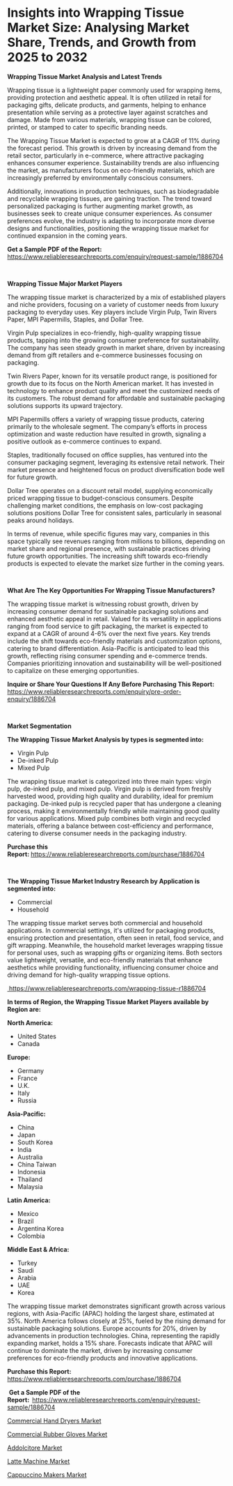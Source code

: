 <p><h1>Insights into Wrapping Tissue Market Size: Analysing Market Share, Trends, and Growth from 2025 to 2032</h1></p><p><strong>Wrapping Tissue Market Analysis and Latest Trends</strong></p>
<p><p>Wrapping tissue is a lightweight paper commonly used for wrapping items, providing protection and aesthetic appeal. It is often utilized in retail for packaging gifts, delicate products, and garments, helping to enhance presentation while serving as a protective layer against scratches and damage. Made from various materials, wrapping tissue can be colored, printed, or stamped to cater to specific branding needs.</p><p>The Wrapping Tissue Market is expected to grow at a CAGR of 11% during the forecast period. This growth is driven by increasing demand from the retail sector, particularly in e-commerce, where attractive packaging enhances consumer experience. Sustainability trends are also influencing the market, as manufacturers focus on eco-friendly materials, which are increasingly preferred by environmentally conscious consumers.</p><p>Additionally, innovations in production techniques, such as biodegradable and recyclable wrapping tissues, are gaining traction. The trend toward personalized packaging is further augmenting market growth, as businesses seek to create unique consumer experiences. As consumer preferences evolve, the industry is adapting to incorporate more diverse designs and functionalities, positioning the wrapping tissue market for continued expansion in the coming years.</p></p>
<p><strong>Get a Sample PDF of the Report:&nbsp;</strong> <a href="https://www.reliableresearchreports.com/enquiry/request-sample/1886704?utm_campaign=120&utm_medium=2&utm_source=Github&utm_content=ia&utm_term=07022025&utm_id=wrapping-tissue">https://www.reliableresearchreports.com/enquiry/request-sample/1886704</a></p>
<p>&nbsp;</p>
<p><strong>Wrapping Tissue Major Market Players</strong></p>
<p><p>The wrapping tissue market is characterized by a mix of established players and niche providers, focusing on a variety of customer needs from luxury packaging to everyday uses. Key players include Virgin Pulp, Twin Rivers Paper, MPI Papermills, Staples, and Dollar Tree. </p><p>Virgin Pulp specializes in eco-friendly, high-quality wrapping tissue products, tapping into the growing consumer preference for sustainability. The company has seen steady growth in market share, driven by increasing demand from gift retailers and e-commerce businesses focusing on packaging. </p><p>Twin Rivers Paper, known for its versatile product range, is positioned for growth due to its focus on the North American market. It has invested in technology to enhance product quality and meet the customized needs of its customers. The robust demand for affordable and sustainable packaging solutions supports its upward trajectory.</p><p>MPI Papermills offers a variety of wrapping tissue products, catering primarily to the wholesale segment. The company’s efforts in process optimization and waste reduction have resulted in growth, signaling a positive outlook as e-commerce continues to expand.</p><p>Staples, traditionally focused on office supplies, has ventured into the consumer packaging segment, leveraging its extensive retail network. Their market presence and heightened focus on product diversification bode well for future growth.</p><p>Dollar Tree operates on a discount retail model, supplying economically priced wrapping tissue to budget-conscious consumers. Despite challenging market conditions, the emphasis on low-cost packaging solutions positions Dollar Tree for consistent sales, particularly in seasonal peaks around holidays.</p><p>In terms of revenue, while specific figures may vary, companies in this space typically see revenues ranging from millions to billions, depending on market share and regional presence, with sustainable practices driving future growth opportunities. The increasing shift towards eco-friendly products is expected to elevate the market size further in the coming years.</p></p>
<p>&nbsp;</p>
<p><strong>What Are The Key Opportunities For Wrapping Tissue Manufacturers?</strong></p>
<p><p>The wrapping tissue market is witnessing robust growth, driven by increasing consumer demand for sustainable packaging solutions and enhanced aesthetic appeal in retail. Valued for its versatility in applications ranging from food service to gift packaging, the market is expected to expand at a CAGR of around 4-6% over the next five years. Key trends include the shift towards eco-friendly materials and customization options, catering to brand differentiation. Asia-Pacific is anticipated to lead this growth, reflecting rising consumer spending and e-commerce trends. Companies prioritizing innovation and sustainability will be well-positioned to capitalize on these emerging opportunities.</p></p>
<p><strong>Inquire or Share Your Questions If Any Before Purchasing This Report:</strong> <a href="https://www.reliableresearchreports.com/enquiry/pre-order-enquiry/1886704?utm_campaign=120&utm_medium=2&utm_source=Github&utm_content=ia&utm_term=07022025&utm_id=wrapping-tissue">https://www.reliableresearchreports.com/enquiry/pre-order-enquiry/1886704</a></p>
<p>&nbsp;</p>
<p><strong>Market Segmentation</strong></p>
<p><strong>The Wrapping Tissue Market Analysis by types is segmented into:</strong></p>
<p><ul><li>Virgin Pulp</li><li>De-inked Pulp</li><li>Mixed Pulp</li></ul></p>
<p><p>The wrapping tissue market is categorized into three main types: virgin pulp, de-inked pulp, and mixed pulp. Virgin pulp is derived from freshly harvested wood, providing high quality and durability, ideal for premium packaging. De-inked pulp is recycled paper that has undergone a cleaning process, making it environmentally friendly while maintaining good quality for various applications. Mixed pulp combines both virgin and recycled materials, offering a balance between cost-efficiency and performance, catering to diverse consumer needs in the packaging industry.</p></p>
<p><strong>Purchase this Report:&nbsp;</strong><a href="https://www.reliableresearchreports.com/purchase/1886704?utm_campaign=120&utm_medium=2&utm_source=Github&utm_content=ia&utm_term=07022025&utm_id=wrapping-tissue">https://www.reliableresearchreports.com/purchase/1886704</a></p>
<p>&nbsp;</p>
<p><strong>The Wrapping Tissue Market Industry Research by Application is segmented into:</strong></p>
<p><ul><li>Commercial</li><li>Household</li></ul></p>
<p><p>The wrapping tissue market serves both commercial and household applications. In commercial settings, it's utilized for packaging products, ensuring protection and presentation, often seen in retail, food service, and gift wrapping. Meanwhile, the household market leverages wrapping tissue for personal uses, such as wrapping gifts or organizing items. Both sectors value lightweight, versatile, and eco-friendly materials that enhance aesthetics while providing functionality, influencing consumer choice and driving demand for high-quality wrapping tissue options.</p></p>
<p><a href="https://www.reliableresearchreports.com/wrapping-tissue-r1886704?utm_campaign=120&utm_medium=2&utm_source=Github&utm_content=ia&utm_term=07022025&utm_id=wrapping-tissue">&nbsp;https://www.reliableresearchreports.com/wrapping-tissue-r1886704</a></p>
<p><strong>In terms of Region, the Wrapping Tissue Market Players available by Region are:</strong></p>
<p>
    <p> <strong> North America: </strong>
        <ul>
            <li>United States</li>
            <li>Canada</li>
        </ul>
        </p> 
    <p> <strong> Europe: </strong>
        <ul>
            <li>Germany</li>
            <li>France</li>
            <li>U.K.</li>
            <li>Italy</li>
            <li>Russia</li>
        </ul>
        </p> 
    <p> <strong> Asia-Pacific: </strong>
        <ul>
            <li>China</li>
            <li>Japan</li>
            <li>South Korea</li>
            <li>India</li>
            <li>Australia</li>
            <li>China Taiwan</li>
            <li>Indonesia</li>
            <li>Thailand</li>
            <li>Malaysia</li>
        </ul>
        </p> 
    <p> <strong> Latin America: </strong>
        <ul>
            <li>Mexico</li>
            <li>Brazil</li>
            <li>Argentina Korea</li>
            <li>Colombia</li>
        </ul>
        </p> 
    <p> <strong> Middle East & Africa: </strong>
        <ul>
            <li>Turkey</li>
            <li>Saudi</li>
            <li>Arabia</li>
            <li>UAE</li>
            <li>Korea</li>
        </ul>
    </p>
    </p>
<p><p>The wrapping tissue market demonstrates significant growth across various regions, with Asia-Pacific (APAC) holding the largest share, estimated at 35%. North America follows closely at 25%, fueled by the rising demand for sustainable packaging solutions. Europe accounts for 20%, driven by advancements in production technologies. China, representing the rapidly expanding market, holds a 15% share. Forecasts indicate that APAC will continue to dominate the market, driven by increasing consumer preferences for eco-friendly products and innovative applications.</p></p>
<p><strong>Purchase this Report: </strong><a href="https://www.reliableresearchreports.com/purchase/1886704?utm_campaign=120&utm_medium=2&utm_source=Github&utm_content=ia&utm_term=07022025&utm_id=wrapping-tissue">https://www.reliableresearchreports.com/purchase/1886704</a></p>
<p>&nbsp;<strong>Get a Sample PDF of the Report:&nbsp;&nbsp;</strong><a href="https://www.reliableresearchreports.com/enquiry/request-sample/1886704?utm_campaign=120&utm_medium=2&utm_source=Github&utm_content=ia&utm_term=07022025&utm_id=wrapping-tissue">https://www.reliableresearchreports.com/enquiry/request-sample/1886704</a></p>
<p><strong></strong></p>
<p><p><a href="https://github.com/nabadeneme/Market-Research-Report-List-1/blob/main/commercial-hand-dryers-market.md?utm_campaign=120&utm_medium=2&utm_source=Github&utm_content=ia&utm_term=07022025&utm_id=wrapping-tissue">Commercial Hand Dryers Market</a></p><p><a href="https://github.com/ramraomeyie/Market-Research-Report-List-1/blob/main/commercial-rubber-gloves-market.md?utm_campaign=120&utm_medium=2&utm_source=Github&utm_content=ia&utm_term=07022025&utm_id=wrapping-tissue">Commercial Rubber Gloves Market</a></p><p><a href="https://github.com/ngozudapshi/Market-Research-Report-List-1/blob/main/addolcitore-market.md?utm_campaign=120&utm_medium=2&utm_source=Github&utm_content=ia&utm_term=07022025&utm_id=wrapping-tissue">Addolcitore Market</a></p><p><a href="https://github.com/namaqbagels64/Market-Research-Report-List-1/blob/main/latte-machine-market.md?utm_campaign=120&utm_medium=2&utm_source=Github&utm_content=ia&utm_term=07022025&utm_id=wrapping-tissue">Latte Machine Market</a></p><p><a href="https://github.com/vitrilaoire/Market-Research-Report-List-1/blob/main/cappuccino-makers-market.md?utm_campaign=120&utm_medium=2&utm_source=Github&utm_content=ia&utm_term=07022025&utm_id=wrapping-tissue">Cappuccino Makers Market</a></p></p>